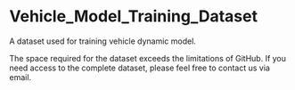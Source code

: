# Vehicle_Model_Training_Dataset
A dataset used for training vehicle dynamic model.

The space required for the dataset exceeds the limitations of GitHub. If you need access to the complete dataset, please feel free to contact us via email.
